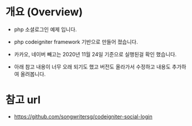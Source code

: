 # 개요 (Overview)
- php 소셜로그인 예제 입니다.

- php codeigniter framework 기반으로 만들어 졌습니다.

- 카카오, 네이버 빼고는 2020년 11월 24일 기준으로 실행된걸 확인 했습니다.

- 아래 참고 내용이 너무 오래 되기도 했고 버전도 올라가서 수정하고 내용도 추가하여 올려봅니다.


# 참고 url
- https://github.com/songwritersg/codeigniter-social-login